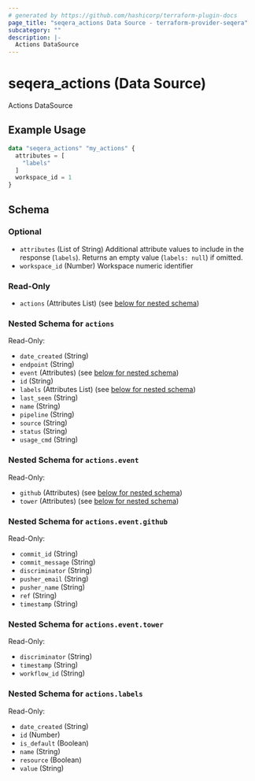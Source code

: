 ```yaml
---
# generated by https://github.com/hashicorp/terraform-plugin-docs
page_title: "seqera_actions Data Source - terraform-provider-seqera"
subcategory: ""
description: |-
  Actions DataSource
---
```


# seqera_actions (Data Source)

Actions DataSource

## Example Usage

```terraform
data "seqera_actions" "my_actions" {
  attributes = [
    "labels"
  ]
  workspace_id = 1
}
```

<!-- schema generated by tfplugindocs -->
## Schema

### Optional

- `attributes` (List of String) Additional attribute values to include in the response (`labels`). Returns an empty value (`labels: null`) if omitted.
- `workspace_id` (Number) Workspace numeric identifier

### Read-Only

- `actions` (Attributes List) (see [below for nested schema](#nestedatt--actions))

<a id="nestedatt--actions"></a>
### Nested Schema for `actions`

Read-Only:

- `date_created` (String)
- `endpoint` (String)
- `event` (Attributes) (see [below for nested schema](#nestedatt--actions--event))
- `id` (String)
- `labels` (Attributes List) (see [below for nested schema](#nestedatt--actions--labels))
- `last_seen` (String)
- `name` (String)
- `pipeline` (String)
- `source` (String)
- `status` (String)
- `usage_cmd` (String)

<a id="nestedatt--actions--event"></a>
### Nested Schema for `actions.event`

Read-Only:

- `github` (Attributes) (see [below for nested schema](#nestedatt--actions--event--github))
- `tower` (Attributes) (see [below for nested schema](#nestedatt--actions--event--tower))

<a id="nestedatt--actions--event--github"></a>
### Nested Schema for `actions.event.github`

Read-Only:

- `commit_id` (String)
- `commit_message` (String)
- `discriminator` (String)
- `pusher_email` (String)
- `pusher_name` (String)
- `ref` (String)
- `timestamp` (String)


<a id="nestedatt--actions--event--tower"></a>
### Nested Schema for `actions.event.tower`

Read-Only:

- `discriminator` (String)
- `timestamp` (String)
- `workflow_id` (String)



<a id="nestedatt--actions--labels"></a>
### Nested Schema for `actions.labels`

Read-Only:

- `date_created` (String)
- `id` (Number)
- `is_default` (Boolean)
- `name` (String)
- `resource` (Boolean)
- `value` (String)
